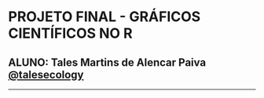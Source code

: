 # PROJETO FINAL - GRÁFICOS CIENTÍFICOS NO R
## ALUNO: Tales Martins de Alencar Paiva [@talesecology](https://twitter.com/talesecology)

-------


